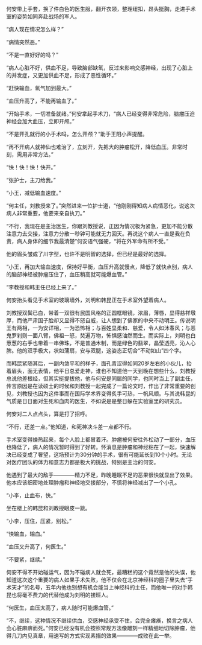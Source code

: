   何安带上手套，换了件白色的医生服，翻开衣领，整理纽扣，昂头挺胸，走进手术室的姿势如同奔赴战场的军人。

  “病人现在情况怎么样？”

  “病情突然恶。”

  “不是一直好好的吗？”

  “病人心脏不好，供血不足，导致脑部缺氧，反过来影响交感神经，出现了心脏上的并发症，又更加供血不足，形成了恶性循环。”

  “赶快输血，氧气加到最大。”

  “血压升高了，不能再输血了。”

  “开始手术，一切准备就绪。”何安拿起手术刀，“病人已经变得非常危险，脑瘤压迫神经会加大血压，立即开颅。”

  “不是开孔就行的小手术吗，怎么开颅？”助手王阳小声提醒。

  “再不开病人就神仙也难治了，立刻开，先把大的肿瘤松开，降低血压。非常时刻，需用非常方法。”

  “快！快！快！快开。”

  “张护士，主刀给我。”

  “小王，减低输血速度。”

  “何主任，刘教授来了。”突然进来一位护士道，“他刚刚得知病人病情恶化，说这次病人非常重要，他要来亲自执刀。”

  “不行，我现在是主治医生，你跟刘教授说，正因为情况极为紧急，更加不能分散注意力去交接，注意力分散一秒钟可能就无力回天。再说这个病人一直是我在负责，病人身体的细节我最清楚”何安语气强硬，“将在外军命有所不受。”

  他的眉头皱成了川字型，也许不是明智的选择，但已经是最好的选择。

  “小王，再加大输血速度，保持好平衡，血压升高就慢点，降低了就快点别，病人的脑部神经被肿瘤压住了，血压稍高就可能爆血管。”
 
  “李教授和韩主任已经上来了。”

  何安抬头看见手术室的玻璃墙外，刘明和韩昆正在手术室外望着病人。

  刘教授双鬓已白，带着一双很有民国风格的正圆框眼镜，浓眉，薄唇，显得慈祥墩厚，而他严肃国子脸却又显得不怒自威，让人想到了佛家的中央不动明王。传说明王有两相，一为安详相，一为恐怖相；与百姓显柔和、慈爱，令人如沐春风；与恶鬼罗刹则一面八臂，佛祖一怒，焚遍万物，怖惧感油然而生。而实际上，刘明也白葱葱的右手也带着一串佛珠，不是普通木制，而是绿色的翡翠，晶莹透亮，沁人心脾。他的双手极大，状如蒲扇，安与双腿，这姿态正切合“不动如山”四个字。

  而韩昆紧随其后，一副内敛平和的样子，面孔青涩得如同20岁左右的小伙儿，抬着眉头，面无表情，他平日总爱走神，谁也不知道他一天到晚在想些什么，刘教授总说他差根经，但其实挺提拔他，他与何安是同届的同学，也同时当上了副主任，传言原因是在读硕士的时候和刘教授一起完成了一篇论文时，作出了非常重要的创见，刘教授也因为这件事而在国际学术界变得炙手可热，一帆风顺。与其说韩昆的气质是日日面对生死和血肉的医生，不如说是是整日躲在实验室里的研究员。

  何安对二人点点头，算是打了招呼。

  “不行，还差一点。”他知道，和死神决斗差一点都不行。

  手术室变得燥热起来，每个人脸上都冒着汗。肿瘤被何安往外松动了一部分，血压也降低了，病人的情况暂时得到了好转。怀消息是肿瘤和神经粘在了一起，快速解决已经变成了奢望，这场预计为30分钟的手术，很有可能延长到10个小时。无论对医疗团队的体力和意志力都是极大的挑战，特别是主治的何安。

  他遇到了最大的敌手————精力不足，昨晚睡眠不足的恶果很快就显出了效果。他本应该细密地处理肿瘤和神经地交接部分，不慎将神经减出了一个小孔。

  “小李，止血布，快。”

  坐在楼上的韩昆和刘教授眼皮一跳。

  “小李，压住，压紧，别松。”

  “快输血，输血。”

  “血压又升高了，何医生。”

  “不要紧，继续。”

  何安不得不开始碰运气，因为不碰病人就会死，最糟糕的这个竟然是他的失误，他知道这次这个重要的病人如果手术失败，他不仅会在北京神经科的圈子里失去“手术天才”的名号，五年内他也别想有机会能当上神经科的主任，而他唯一的对手韩昆也将毫不费力的代替他成为刘明的接班人。

  “何医生，血压太高了，病人随时可能爆血管。”

  “不，继续，这种情况不继续供血，交感神经承受不住，会完全瘫痪，换言之病人会心脏麻痹而死。”何安已经没有机会按照常规方法像雕刻一样精细地切除肿瘤，他得几刀内见真章，用速写的方式实现素描的效果————成败在此一举。

  
  

